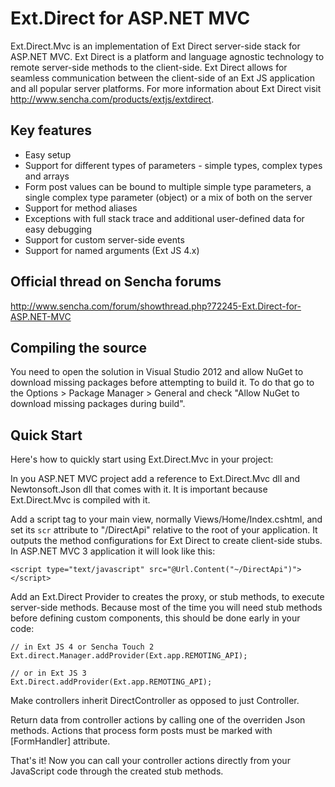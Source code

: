 Ext.Direct for ASP.NET MVC
==========================

Ext.Direct.Mvc is an implementation of Ext Direct server-side stack for ASP.NET MVC. Ext Direct is a platform and language agnostic technology to remote server-side methods to the client-side. Ext Direct allows for seamless communication between the client-side of an Ext JS application and all popular server platforms. For more information about Ext Direct visit http://www.sencha.com/products/extjs/extdirect.

Key features
------------

*  Easy setup
*  Support for different types of parameters - simple types, complex types and arrays
*  Form post values can be bound to multiple simple type parameters, a single complex type parameter (object) or a mix of both on the server
*  Support for method aliases
*  Exceptions with full stack trace and additional user-defined data for easy debugging
*  Support for custom server-side events
*  Support for named arguments (Ext JS 4.x)

Official thread on Sencha forums
--------------------------------

http://www.sencha.com/forum/showthread.php?72245-Ext.Direct-for-ASP.NET-MVC

Compiling the source
--------------------

You need to open the solution in Visual Studio 2012 and allow NuGet to download missing packages before attempting to build it.
To do that go to the Options > Package Manager > General and check "Allow NuGet to download missing packages during build".

Quick Start
-----------

Here's how to quickly start using Ext.Direct.Mvc in your project:

In you ASP.NET MVC project add a reference to Ext.Direct.Mvc dll and Newtonsoft.Json dll that comes with it. It is important because Ext.Direct.Mvc is compiled with it.

Add a script tag to your main view, normally Views/Home/Index.cshtml, and set its `scr` attribute to "/DirectApi" relative to the root of your application. It outputs the method configurations for Ext Direct to create client-side stubs. In ASP.NET MVC 3 application it will look like this:

```
<script type="text/javascript" src="@Url.Content("~/DirectApi")"></script>
```

Add an Ext.Direct Provider to creates the proxy, or stub methods, to execute server-side methods. Because most of the time you will need stub methods before defining custom components, this should be done early in your code:

```
// in Ext JS 4 or Sencha Touch 2
Ext.direct.Manager.addProvider(Ext.app.REMOTING_API);

// or in Ext JS 3
Ext.Direct.addProvider(Ext.app.REMOTING_API);
```

Make controllers inherit DirectController as opposed to just Controller.

Return data from controller actions by calling one of the overriden Json methods. Actions that process form posts must be marked with [FormHandler] attribute.

That's it! Now you can call your controller actions directly from your
JavaScript code through the created stub methods.